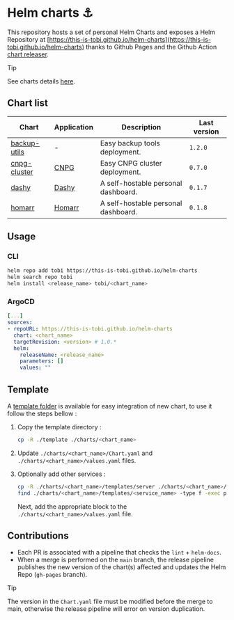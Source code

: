 # Helm charts :anchor:

This repository hosts a set of personal Helm Charts and exposes a Helm Repository at [https://this-is-tobi.github.io/helm-charts](https://this-is-tobi.github.io/helm-charts) thanks to Github Pages and the Github Action [chart releaser](https://github.com/helm/chart-releaser-action).

> [!TIP]
> See charts details [here](https://this-is-tobi.github.io/helm-charts/index.yaml).

## Chart list

| Chart                                 | Application                                | Description                         | Last version |
| ------------------------------------- | ------------------------------------------ | ----------------------------------- | ------------ |
| [backup-utils](./charts/backup-utils) | -                                          | Easy backup tools deployment.       | `1.2.0`      |
| [cnpg-cluster](./charts/cnpg-cluster) | [CNPG](https://cloudnative-pg.io)          | Easy CNPG cluster deployment.       | `0.7.0`      |
| [dashy](./charts/dashy)               | [Dashy](https://github.com/lissy93/dashy)  | A self-hostable personal dashboard. | `0.1.7`      |
| [homarr](./charts/homarr)             | [Homarr](https://github.com/ajnart/homarr) | A self-hostable personal dashboard. | `0.1.8`      |

## Usage

### CLI

```sh
helm repo add tobi https://this-is-tobi.github.io/helm-charts
helm search repo tobi
helm install <release_name> tobi/<chart_name>
```

### ArgoCD

```yaml
[...]
sources:
- repoURL: https://this-is-tobi.github.io/helm-charts
  chart: <chart_name>
  targetRevision: <version> # 1.0.*
  helm:
    releaseName: <release_name>
    parameters: []
    values: ""
```

## Template

A [template folder](./template/) is available for easy integration of new chart, to use it follow the steps bellow :

1. Copy the template directory :
    ```sh
    cp -R ./template ./charts/<chart_name>
    ```

2. Update `./charts/<chart_name>/Chart.yaml` and `./charts/<chart_name>/values.yaml` files.

3. Optionally add other services :
    ```sh
    cp -R ./charts/<chart_name>/templates/server ./charts/<chart_name>/templates/<service_name>
    find ./charts/<chart_name>/templates/<service_name> -type f -exec perl -pi -e 's/"server"/"<service_name>"/g' {} \;
    ```
    
    Next, add the appropriate block to the `./charts/<chart_name>/values.yaml` file.

## Contributions

- Each PR is associated with a pipeline that checks the `lint` + `helm-docs`.
- When a merge is performed on the `main` branch, the release pipeline publishes the new version of the chart(s) affected and updates the Helm Repo (`gh-pages` branch).

> [!TIP]  
> The version in the `Chart.yaml` file must be modified before the merge to main, otherwise the release pipeline will error on version duplication.
